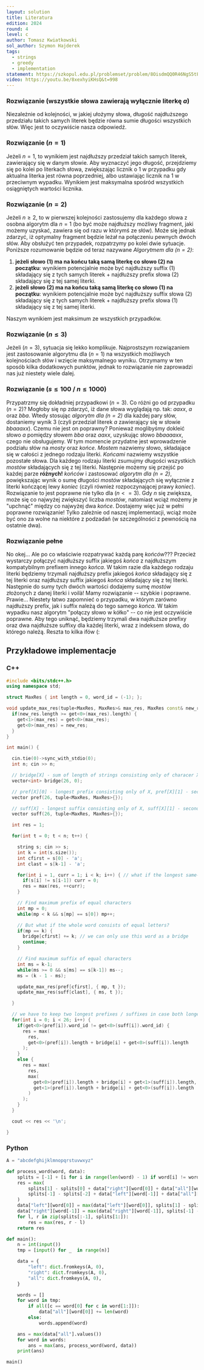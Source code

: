 ```yaml
---
layout: solution
title: Literatura
edition: 2024
round: 4
level: c
author: Tomasz Kwiatkowski
sol_author: Szymon Hajderek
tags:
  - strings
  - greedy
  - implementation
statement: https://szkopul.edu.pl/problemset/problem/8OisdmQQ0R46NgS5tFFF771Z/site/
video: https://youtu.be/8xexhyiKHsQ&t=998
---
```


### Rozwiązanie (wszystkie słowa zawierają wyłącznie literkę *a*)

Niezależnie od kolejności, w jakiej ułożymy słowa, długość najdłuższego przedziału takich samych literek będzie równa sumie długości wszystkich słów. Więc jest to oczywiście nasza odpowiedź.

### Rozwiązanie $(n=1)$

Jeżeli $n=1$, to wynikiem jest najdłuższy przedział takich samych literek, zawierający się w danym słowie. Aby wyznaczyć jego długość, przejdziemy się po kolei po literkach słowa, zwiększając licznik o 1 w przypadku gdy aktualna literka jest równa poprzedniej, albo ustawiając licznik na 1 w przeciwnym wypadku. Wynikiem jest maksymalna spośród wszystkich osiągniętych wartości licznika.

### Rozwiązanie $(n=2)$

Jeżeli $n\geq2$, to w pierwszej kolejności zastosujemy dla każdego słowa z osobna algorytm dla $n=1$ (bo być może najdłuższy możliwy fragment, jaki możemy uzyskać, zawiera się od razu w którymś ze słów). Może się jednak zdarzyć, iż optymalny fragment będzie leżał na połączeniu pewnych dwóch słów. Aby obsłużyć ten przypadek, rozpatrzymy po kolei dwie sytuacje. Poniższe rozumowanie będzie od teraz nazywane *Algorytmem dla $(n=2)$*:

1. **jeżeli słowo $(1)$ ma na końcu taką samą literkę co słowo $(2)$ na początku**: wynikiem potencjalnie może być najdłuższy suffix $(1)$ składający się z tych samych literek + najdłuższy prefix słowa $(2)$ składający się z tej samej literki.
2. **jeżeli słowo $(2)$ ma na końcu taką samą literkę co słowo $(1)$ na początku**: wynikiem potencjalnie może być najdłuższy suffix słowa $(2)$ składający się z tych samych literek + najdłuższy prefix słowa $(1)$ składający się z tej samej literki.

Naszym wynikiem jest maksimum ze wszystkich przypadków.

### Rozwiązanie $(n\leq3)$

Jeżeli $(n=3)$, sytuacja się lekko komplikuje. Najprostszym rozwiązaniem jest zastosowanie algorytmu dla $(n=1)$ na wszystkich możliwych kolejnościach słów i wzięcie maksymalnego wyniku. Otrzymamy w ten sposób kilka dodatkowych punktów, jednak to rozwiązanie nie zaprowadzi nas już niestety wiele dalej.

### Rozwiązanie $(s \leq 100$ / $n\leq 1000)$

Przypatrzmy się dokładniej przypadkowi $(n=3)$. Co różni go od przypadku $(n=2)$? Mogłoby się np zdarzyć, iż dane słowa wyglądają np. tak: *aaxx*, *a* oraz *bba*. Wtedy stosując *algorytm dla $(n=2)$* dla każdej pary słów, dostaniemy wynik 3 (czyli przedział literek *a* zawierający się w słowie $bbaaaxx$). Czemu nie jest on poprawny? Ponieważ moglibyśmy dokleić słowo *a* pomiędzy słowem *bba* oraz *aaxx*, uzyskując słowo *bbaaaaxx*, czego nie obsługujemy. W tym momencie przydatne jest wprowadzenie podziału słów na *mosty* oraz *końce*. *Mostem* nazwiemy słowo, składające się w całości z jednego rodzaju literki. *Końcami* nazwiemy wszystkie pozostałe słowa. Dla każdego rodzaju literki zsumujmy długości wszystkich *mostów* składających się z tej literki. Następnie możemy się przejść po każdej parze **różnych!** *końców* i zastosować *algorytm dla $(n=2)$*, powiększając wynik o sumę długości *mostów* składających się wyłącznie z literki kończącej lewy *koniec* (czyli również rozpoczynającej prawy *koniec*). Rozwiązanie to jest poprawne nie tylko dla $(n<=3)$. Gdy $n$ się zwiększa, może się co najwyżej zwiększyć liczba *mostów*, natomiast wciąż możemy je "upchnąć" między co najwyżej dwa *końce*. Dostajemy więc już w pełni poprawne rozwiązanie! Tylko zależnie od naszej implementacji, wciąż może być ono za wolne na niektóre z podzadań (w szczególności z pewnością na ostatnie dwa).

### Rozwiązanie pełne

No okej... Ale po co właściwie rozpatrywać każdą parę *końców*??? Przecież wystarczy połączyć najdłuższy suffix jakiegoś *końca* z najdłuższym kompatybilnym prefixem innego *końca*. W takim razie dla każdego rodzaju literki będziemy trzymali najdłuższy prefix jakiegoś *końca* składający się z tej literki oraz najdłuższy suffix jakiegoś *końca* składający się z tej literki. Następnie do sumy tych dwóch wartości dodajemy sumę *mostów* złożonych z danej literki i voilà! Mamy rozwiązanie -- szybkie i poprawne. Prawie... Niestety łatwo zapomnieć o przypadku, w którym zarówno najdłuższy prefix, jak i suffix należą do tego samego *końca*. W takim wypadku nasz algorytm "połączy słowo w kółko" -- co nie jest oczywiście poprawne. Aby tego uniknąć, będziemy trzymali dwa najdłuższe prefixy oraz dwa najdłuższe suffixy dla każdej literki, wraz z indeksem słowa, do którego należą. Reszta to kilka ifów (:

## Przykładowe implementacje

### C++

```cpp
#include <bits/stdc++.h>
using namespace std;

struct MaxRes { int length = 0, word_id = (-1); };

void update_max_res(tuple<MaxRes, MaxRes>& max_res, MaxRes const& new_res) {
  if(new_res.length >= get<0>(max_res).length) {
    get<1>(max_res) = get<0>(max_res);
    get<0>(max_res) = new_res;
  }
}

int main() {

  cin.tie(0)->sync_with_stdio(0);
  int n; cin >> n;

  // bridge[X] - sum of length of strings consisting only of characer X
  vector<int> bridge(26, 0);

  // pref[X][0] - longest prefix consisting only of X, pref[X][1] - second longest ...
  vector pref(26, tuple<MaxRes, MaxRes>{});

  // suff[X] - longest suffix consisting only of X, suff[X][1] - second longest ...
  vector suff(26, tuple<MaxRes, MaxRes>{});

  int res = 1;

  for(int t = 0; t < n; t++) {

    string s; cin >> s;
    int k = int(s.size());
    int cfirst = s[0] - 'a';
    int clast = s[k-1] - 'a';

    for(int i = 1, curr = 1; i < k; i++) { // what if the longest same-letter substring is "inside" of the strings?
      if(s[i] != s[i-1]) curr = 0;
      res = max(res, ++curr);
    }

    // Find maximum prefix of equal characters
    int mp = 0;
    while(mp < k && s[mp] == s[0]) mp++;

    // But what if the whole word consists of equal letters?
    if(mp == k) {
      bridge[cfirst] += k; // we can only use this word as a bridge
      continue;
    }

    // Find maximum suffix of equal characters
    int ms = k-1;
    while(ms >= 0 && s[ms] == s[k-1]) ms--;
    ms = (k - 1 - ms);

    update_max_res(pref[cfirst], { mp, t });
    update_max_res(suff[clast], { ms, t });

  }

  // we have to keep two longest prefixes / suffixes in case both longest prefix and suffix belong to the same word.
  for(int i = 0; i < 26; i++) {
    if(get<0>(pref[i]).word_id != get<0>(suff[i]).word_id) {
      res = max(
        res, 
        get<0>(pref[i]).length + bridge[i] + get<0>(suff[i]).length
      );
    }
    else {
      res = max(
        res,
        max(
          get<0>(pref[i]).length + bridge[i] + get<1>(suff[i]).length,
          get<1>(pref[i]).length + bridge[i] + get<0>(suff[i]).length
        )
      );
    }
  }

  cout << res << '\n';

}
```

### Python

```py
A = "abcdefghijklmnopqrstuvwxyz"

def process_word(word, data):
    splits = [-1] + [i for i in range(len(word) - 1) if word[i] != word[i + 1]] + [len(word) - 1]
    res = max(
        splits[1] - splits[0] + data["right"][word[0]] + data["all"][word[0]],
        splits[-1] - splits[-2] + data["left"][word[-1]] + data["all"][word[-1]],
    )
    data["left"][word[0]] = max(data["left"][word[0]], splits[1] - splits[0])
    data["right"][word[-1]] = max(data["right"][word[-1]], splits[-1] - splits[-2])
    for l, r in zip(splits[:-1], splits[1:]):
        res = max(res, r - l)
    return res

def main():
    n = int(input())
    tmp = [input() for _  in range(n)]

    data = {
        "left": dict.fromkeys(A, 0),
        "right": dict.fromkeys(A, 0),
        "all": dict.fromkeys(A, 0),
    }

    words = []
    for word in tmp:
        if all([c == word[0] for c in word[1:]]):
            data["all"][word[0]] += len(word)
        else:
            words.append(word)

    ans = max(data["all"].values())
    for word in words:
        ans = max(ans, process_word(word, data))
    print(ans)

main()
```
